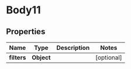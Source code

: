 # Body11

## Properties
Name | Type | Description | Notes
------------ | ------------- | ------------- | -------------
**filters** | **Object** |  |  [optional]

